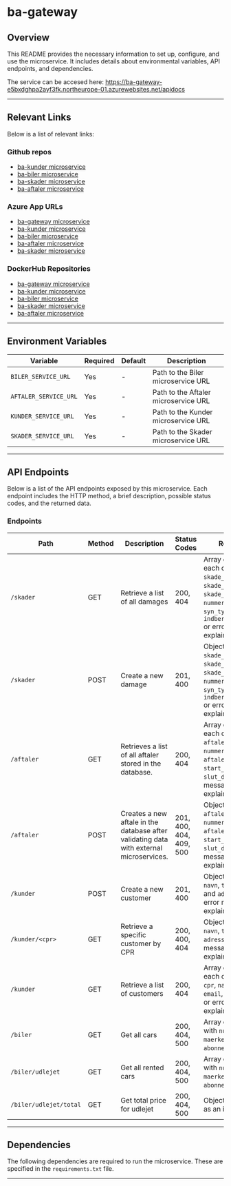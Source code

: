 # ba-gateway

## Overview

This README provides the necessary information to set up, configure, and use the microservice. It includes details about environmental variables, API endpoints, and dependencies.

The service can be accesed here: https://ba-gateway-e5bxdghpa2ayf3fk.northeurope-01.azurewebsites.net/apidocs

---
## Relevant Links
Below is a list of  relevant links:
### Github repos
* [ba-kunder microservice](https://github.com/ita-jolly/ba-kunder)
* [ba-biler microservice](https://github.com/ita-jolly/ba-biler)
* [ba-skader  microservice](https://github.com/ita-jolly/ba-skader)
* [ba-aftaler microservice](https://github.com/ita-jolly/ba-aftaler)

### Azure App URLs
* [ba-gateway microservice](https://ba-gateway-e5bxdghpa2ayf3fk.northeurope-01.azurewebsites.net/)
* [ba-kunder microservice](https://ba-kunder-auc6hdhuejg4hnfr.northeurope-01.azurewebsites.net/)
* [ba-biler microservice](https://ba-biler-hagae6gdgacvafaf.northeurope-01.azurewebsites.net/)
* [ba-aftaler microservice](https://ba-aftaler-asathva5fdfscgb5.northeurope-01.azurewebsites.net/)
* [ba-skader microservice](https://ba-skader-euanhqfffdage0as.northeurope-01.azurewebsites.net/)

### DockerHub Repositories
* [ba-gateway microservice](https://hub.docker.com/r/daidalost/ba-gateway)
* [ba-kunder microservice](https://hub.docker.com/r/daidalost/ba-kunder)
* [ba-biler microservice](https://hub.docker.com/r/sushigirrl/ba-biler)
* [ba-skader microservice](https://hub.docker.com/r/diadalost/ba-skader)
* [ba-aftaler microservice](https://hub.docker.com/r/sushigirrl/ba-aftaler)

---

## Environment Variables
| Variable | Required | Default | Description |
|----------|----------|---------|-------------|
| `BILER_SERVICE_URL` | Yes | - | Path to the Biler microservice URL |
|`AFTALER_SERVICE_URL`|Yes|-|Path to the Aftaler microservice URL|
|`KUNDER_SERVICE_URL`|Yes|-|Path to the Kunder microservice URL|
|`SKADER_SERVICE_URL`|Yes|-|Path to the Skader microservice URL|

---

## API Endpoints

Below is a list of the API endpoints exposed by this microservice. Each endpoint includes the HTTP method, a brief description, possible status codes, and the returned data.

### Endpoints

| Path             | Method | Description                          | Status Codes   | Response                                                                                     |
|------------------|--------|--------------------------------------|----------------|---------------------------------------------------------------------------------------------|
| `/skader`        | GET   | Retrieve a list of all damages | 200, 404       | Array of objects each containing `skade_id`, `skade_type`, `skade_pris`, `nummerplade`, `syn_type` and `indberetnings_dato` or error message explaining failure.|
| `/skader`        | POST    | Create a new damage         | 201, 400       | Object with `skade_id`, `skade_type`, `skade_pris`, `nummerplade`, `syn_type` and `indberetnings_dato` or error message explaining failure.|
| `/aftaler`     | GET        | Retrieves a list of all aftaler stored in the database. | 200, 404  | Array of objects each containing `aftale_id`, `cpr`, `nummerplade`, `aftale_type`, `start_dato` and `slut_dato` or error message explaining failure. |
| `/aftaler`     | POST       | Creates a new aftale in the database after validating data with external microservices. | 201, 400, 404, 409, 500  | Object containing `aftale_id`, `cpr`, `nummerplade`, `aftale_type`, `start_dato` and `slut_dato` or error message explaining failure. |
| `/kunder`        | POST   | Create a new customer                | 201, 400       | Object with `cpr`, `navn`, `tlf`, `email`, and `adresse` or error message explaining failure.|
| `/kunder/<cpr>`  | GET    | Retrieve a specific customer by CPR  | 200, 400, 404  | Object with `cpr`, `navn`, `tlf`, `email`, `adresse` or error message explaining failure.    |
| `/kunder`        | GET    | Retrieve a list of customers         | 200, 404       | Array of objects each containing `cpr`, `navn`, `tlf`, `email`, and `adresse` or error message explaining failure.|
| `/biler`              | GET    | Get all cars                     | 200, 404, 500  | Array of objects with `nummerplade`, `maerke`, and `abonnement_pris`. |
| `/biler/udlejet`      | GET    | Get all rented cars              | 200, 404, 500  | Array of objects with `nummerplade`, `maerke`, and `abonnement_pris`. |
| `/biler/udlejet/total`| GET    | Get total price for udlejet      | 200, 404, 500  | Object with `total` as an integer.                     |


---
## Dependencies

The following dependencies are required to run the microservice. These are specified in the `requirements.txt` file.

---
